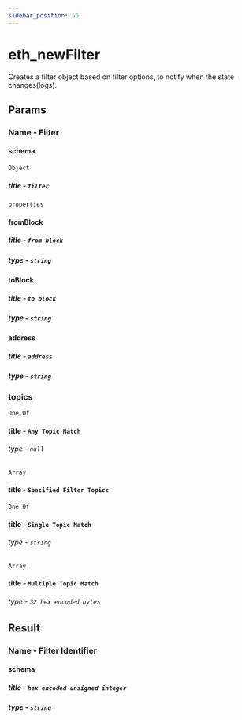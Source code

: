 ```yaml
---
sidebar_position: 56
---
```


# eth_newFilter

Creates a filter object based on filter options, to notify when the state changes(logs).

## Params

### Name - Filter 

#### schema 
`Object`
##### title - `filter`
`properties`

#### fromBlock
##### title - `from block`
##### type - `string`

#### toBlock
##### title - `to block`
##### type - `string`

#### address
##### title - `address`
##### type - `string`

### topics
`One Of`

#### title - `Any Topic Match`
###### type - `null`

`Array`
#### title - `Specified Filter Topics`
`One Of`

#### title - `Single Topic Match`
###### type - `string`
`Array`
#### title - `Multiple Topic Match`
###### type - `32 hex encoded bytes`

## Result
### Name - Filter Identifier

#### schema 

##### title - `hex encoded unsigned integer`
##### type - `string`